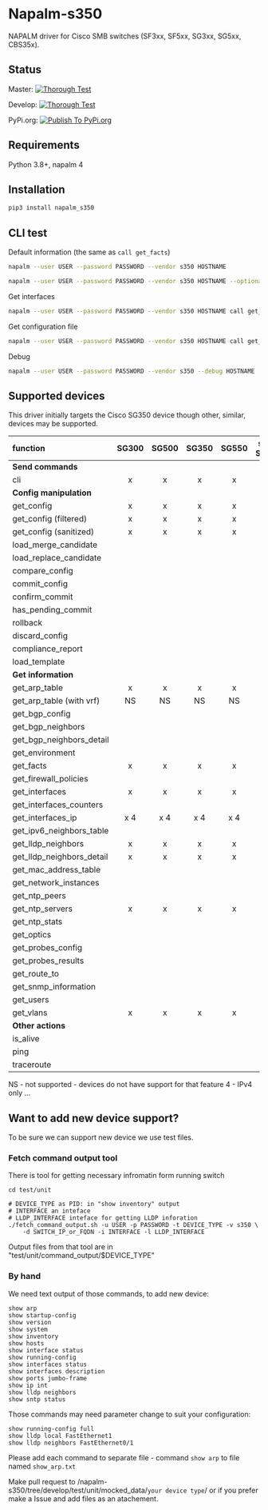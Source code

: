 # Napalm-s350

NAPALM driver for Cisco SMB switches (SF3xx, SF5xx, SG3xx, SG5xx, CBS35x).

## Status

Master: [![Thorough Test](https://github.com/napalm-automation-community/napalm-s350/actions/workflows/ThoroughTest.yml/badge.svg?branch=master)](https://github.com/napalm-automation-community/napalm-s350/actions/workflows/ThoroughTest.yml)

Develop: [![Thorough Test](https://github.com/napalm-automation-community/napalm-s350/actions/workflows/ThoroughTest.yml/badge.svg?branch=develop)](https://github.com/napalm-automation-community/napalm-s350/actions/workflows/ThoroughTest.yml)

PyPi.org: [![Publish To PyPi.org](https://github.com/napalm-automation-community/napalm-s350/actions/workflows/PublishToPIP.yml/badge.svg?branch=master)](https://github.com/napalm-automation-community/napalm-s350/actions/workflows/PublishToPIP.yml)

## Requirements

Python 3.8+, napalm 4

## Installation 

```bash
pip3 install napalm_s350
```
## CLI test

Default information (the same as `call get_facts`)
```bash
napalm --user USER --password PASSWORD --vendor s350 HOSTNAME

napalm --user USER --password PASSWORD --vendor s350 HOSTNAME --optional_args "force_no_enable=True"
```

Get interfaces
```bash
napalm --user USER --password PASSWORD --vendor s350 HOSTNAME call get_interfaces
```

Get configuration file
```bash
napalm --user USER --password PASSWORD --vendor s350 HOSTNAME call get_config
```

Debug
```bash
napalm --user USER --password PASSWORD --vendor s350 --debug HOSTNAME
```

## Supported devices

This driver initially targets the Cisco SG350 device though other, similar, devices may
be supported.

| function                  | SG300 | SG500 | SG350 | SG550 | stack SG500 | stack SG550 | CBS350 |
| :---                      | :---: | :---: | :---: | :---: | :---:       | :---:       | :---:  |
| **Send commands**                                                                              |
| cli                       | x     | x     | x     | x     | x           | x           | x      |
| **Config manipulation**                                                                        |
|get_config                 | x     | x     | x     | x     |             |             | x      |
|get_config (filtered)      | x     | x     | x     | x     |             |             | x      |
|get_config (sanitized)     | x     | x     | x     | x     |             |             | x      |
|load_merge_candidate       |       |       |       |       |             |             |        |
|load_replace_candidate     |       |       |       |       |             |             |        |
|compare_config             |       |       |       |       |             |             |        |
|commit_config              |       |       |       |       |             |             |        |
|confirm_commit             |       |       |       |       |             |             |        |
|has_pending_commit         |       |       |       |       |             |             |        |
|rollback                   |       |       |       |       |             |             |        |
|discard_config             |       |       |       |       |             |             |        |
|compliance_report          |       |       |       |       |             |             |        |
|load_template              |       |       |       |       |             |             |        |
| **Get information**                                                                            |
|get_arp_table              | x     | x     | x     | x     |             |             | x      |
|get_arp_table (with vrf)   | NS    | NS    | NS    | NS    |             |             | NS     |
|get_bgp_config             |       |       |       |       |             |             |        |
|get_bgp_neighbors          |       |       |       |       |             |             |        |
|get_bgp_neighbors_detail   |       |       |       |       |             |             |        |
|get_environment            |       |       |       |       |             |             |        |
|get_facts                  | x     | x     | x     | x     |             |             | x      |
|get_firewall_policies      |       |       |       |       |             |             |        |
|get_interfaces             | x     | x     | x     | x     |             |             | x      |
|get_interfaces_counters    |       |       |       |       |             |             |        |
|get_interfaces_ip          | x 4   | x 4   | x 4   | x 4   |             |             | x 4    |
|get_ipv6_neighbors_table   |       |       |       |       |             |             |        |
|get_lldp_neighbors         | x     | x     | x     | x     |             |             | x      |
|get_lldp_neighbors_detail  | x     | x     | x     | x     |             |             | x      |
|get_mac_address_table      |       |       |       |       |             |             |        |
|get_network_instances      |       |       |       |       |             |             |        |
|get_ntp_peers              |       |       |       |       |             |             |        |
|get_ntp_servers            | x     | x     | x     | x     |             |             | x      |
|get_ntp_stats              |       |       |       |       |             |             |        |
|get_optics                 |       |       |       |       |             |             |        |
|get_probes_config          |       |       |       |       |             |             |        |
|get_probes_results         |       |       |       |       |             |             |        |
|get_route_to               |       |       |       |       |             |             |        |
|get_snmp_information       |       |       |       |       |             |             |        |
|get_users                  |       |       |       |       |             |             |        |
|get_vlans                  | x     | x     | x     | x     |             |             | x      |
| **Other actions**                                                                              |
|is_alive                   |       |       |       |       |             |             |        |
|ping                       |       |       |       |       |             |             |        |
|traceroute                 |       |       |       |       |             |             |        |


NS - not supported - devices do not have support for that feature
4  - IPv4 only ...

## Want to add new device support?

To be sure we can support new device we use test files.

### Fetch command output tool
There is tool for getting necessary infromatin form running switch
```
cd test/unit

# DEVICE_TYPE as PID: in "show inventory" output
# INTERFACE an inteface
# LLDP_INTERFACE inteface for getting LLDP inforation
./fetch_command_output.sh -u USER -p PASSWORD -t DEVICE_TYPE -v s350 \
    -d SWITCH_IP_or_FQDN -i INTERFACE -l LLDP_INTERFACE 
```

Output files from that tool are in "test/unit/command_output/$DEVICE_TYPE"

### By hand

We need text output of those commands, to add new device:
```
show arp
show startup-config
show version
show system
show inventory
show hosts
show interface status
show running-config
show interfaces status
show interfaces description
show ports jumbo-frame
show ip int
show lldp neighbors
show sntp status
```

Those commands may need parameter change to suit your configuration:
```
show running-config full
show lldp local FastEthernet1
show lldp neighbors FastEthernet0/1
```

Please add each command to separate file - command `show arp` to file named `show_arp.txt`

Make pull request to /napalm-s350/tree/develop/test/unit/mocked_data/`your device type`/
or if you prefer make a Issue and add files as an atachement.
